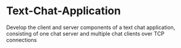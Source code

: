 # Text-Chat-Application
Develop the client and server components of a text chat application, consisting of one chat server and multiple chat clients over TCP connections
